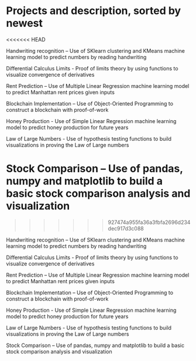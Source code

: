 # Projects and description, sorted by newest
<<<<<<< HEAD

Handwriting recognition – Use of SKlearn clustering and KMeans machine learning model to predict numbers by reading handwriting

Differential Calculus Limits - Proof of limits theory by using functions to visualize convergence of derivatives

Rent Prediction – Use of Multiple Linear Regression machine learning model to predict Manhattan rent prices given inputs

Blockchain Implementation – Use of Object-Oriented Programming to construct a blockchain with proof-of-work

Honey Production - Use of Simple Linear Regression machine learning model to predict honey production for future years

Law of Large Numbers - Use of hypothesis testing functions to build visualizations in proving the Law of Large numbers

Stock Comparison – Use of pandas, numpy and matplotlib to build a basic stock comparison analysis and visualization
=======
>>>>>>> 927474a955fa36a3fbfa2696d234dec917d3c088

Handwriting recognition – Use of SKlearn clustering and KMeans machine learning model to predict numbers by reading handwriting

Differential Calculus Limits - Proof of limits theory by using functions to visualize convergence of derivatives 

Rent Prediction – Use of Multiple Linear Regression machine learning model to predict Manhattan rent prices given inputs

Blockchain Implementation – Use of Object-Oriented Programming to construct a blockchain with proof-of-work

Honey Production - Use of Simple Linear Regression machine learning model to predict honey production for future years

Law of Large Numbers - Use of hypothesis testing functions to build visualizations in proving the Law of Large numbers

Stock Comparison – Use of pandas, numpy and matplotlib to build a basic stock comparison analysis and visualization
